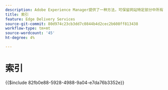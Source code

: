 ```yaml
---
description: Adobe Experience Manager提供了一种方法，可保留网站特定部分中所有已发布页面的索引。 这通常用于构建列表、馈送，以及为页面或内容片段启用搜索和筛选用例。
title: 索引
feature: Edge Delivery Services
source-git-commit: 80d974c23cb3dd7c0844b4d2cec2b608ff813438
workflow-type: tm+mt
source-wordcount: '45'
ht-degree: 4%

---
```


# 索引

{{$include 82fb0e88-5928-4988-9a04-e7da76b3352e}}